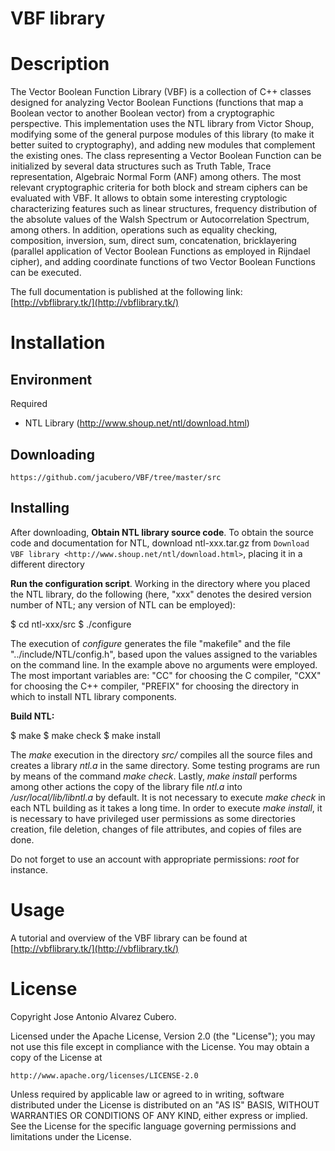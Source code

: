 # VBF library


# Description

The Vector Boolean Function Library (VBF) is a collection of C++ classes designed for analyzing Vector Boolean Functions (functions that map a Boolean vector to another Boolean vector) from a cryptographic perspective. This implementation uses the NTL library from Victor Shoup, modifying some of the general purpose modules of this library (to make it better suited to cryptography), and adding new modules that complement the existing ones. The class representing a Vector Boolean Function can be initialized by several data structures such as Truth Table, Trace representation, Algebraic Normal Form (ANF) among others. The most relevant cryptographic criteria for both block and stream ciphers can be evaluated with VBF. It allows to obtain some interesting cryptologic characterizing features such as linear structures, frequency distribution of the absolute values of the Walsh Spectrum or Autocorrelation Spectrum, among others. In addition, operations such as equality checking, composition, inversion, sum, direct sum, concatenation, bricklayering (parallel application of Vector Boolean Functions as employed in Rijndael cipher), and adding coordinate functions of two Vector Boolean Functions can be executed.

The full documentation is published at the following link:
[http://vbflibrary.tk/](http://vbflibrary.tk/)


# Installation

## Environment

Required

* NTL Library (http://www.shoup.net/ntl/download.html)

## Downloading

	https://github.com/jacubero/VBF/tree/master/src 

## Installing

After downloading, **Obtain NTL library source code**. To obtain the source code and documentation for NTL, download ntl-xxx.tar.gz from `Download VBF library <http://www.shoup.net/ntl/download.html>`, placing it in a different directory

**Run the configuration script**. Working in the directory where you placed the NTL library, do the following (here, "xxx" denotes the desired version number of NTL; any version of NTL can be employed):

   $ cd ntl-xxx/src
   $ ./configure

The execution of *configure* generates the file "makefile" and the file "../include/NTL/config.h", based upon the values assigned to the variables on the command line. In the example above no arguments were employed. The most important variables are: "CC" for choosing the C compiler,
"CXX" for choosing the C++ compiler, "PREFIX" for choosing the directory in which to install NTL library components.

**Build NTL:**

   $ make
   $ make check
   $ make install

The *make* execution in the directory *src/* compiles all the source files and creates a library *ntl.a* in the same directory. Some testing programs are run by means of the command *make check*. Lastly, *make install* performs among other actions the copy of the library file *ntl.a* into */usr/local/lib/libntl.a* by default. It is not necessary to execute *make check* in each NTL building as it takes a long time. In order to execute *make install*, it is necessary to have privileged user permissions as some directories creation, file deletion, changes of file attributes, and copies of files are done.

Do not forget to use an account with appropriate permissions: *root* for instance.

# Usage

A tutorial and overview of the VBF library can be found at
[http://vbflibrary.tk/](http://vbflibrary.tk/)

# License

Copyright Jose Antonio Alvarez Cubero.

Licensed under the Apache License, Version 2.0 (the "License");
you may not use this file except in compliance with the License.
You may obtain a copy of the License at

    http://www.apache.org/licenses/LICENSE-2.0

Unless required by applicable law or agreed to in writing, software
distributed under the License is distributed on an "AS IS" BASIS,
WITHOUT WARRANTIES OR CONDITIONS OF ANY KIND, either express or implied.
See the License for the specific language governing permissions and
limitations under the License.